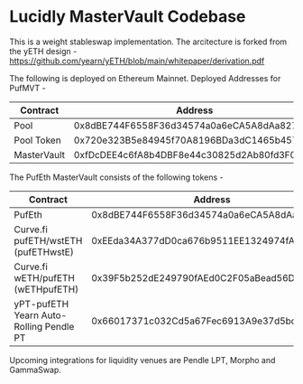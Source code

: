 # Lucidly MasterVault Codebase

This is a weight stableswap implementation. The arcitecture is forked from the yETH design - https://github.com/yearn/yETH/blob/main/whitepaper/derivation.pdf

The following is deployed on Ethereum Mainnet.
Deployed Addresses for PufMVT -

| Contract    | Address                                    |
| ----------- | ------------------------------------------ |
| Pool        | 0x8dBE744F6558F36d34574a0a6eCA5A8dAa827235 |
| Pool Token  | 0x720e323B5e84945f70A8196BDa3dC1465b457551 |
| MasterVault | 0xfDcDEE4c6fA8b4DBF8e44c30825d2Ab80fd3F0a1 |

The PufEth MasterVault consists of the following tokens -

| Contract                                | Address                                    |
| --------------------------------------- | ------------------------------------------ |
| PufEth                                  | 0x8dBE744F6558F36d34574a0a6eCA5A8dAa827235 |
| Curve.fi pufETH/wstETH (pufETHwstE)     | 0xEEda34A377dD0ca676b9511EE1324974fA8d980D |
| Curve.fi wETH/pufETH (wETHpufETH)       | 0x39F5b252dE249790fAEd0C2F05aBead56D2088e1 |
| yPT-pufETH Yearn Auto-Rolling Pendle PT | 0x66017371c032Cd5a67Fec6913A9e37d5bd1C690c |

Upcoming integrations for liquidity venues are Pendle LPT, Morpho and GammaSwap.
